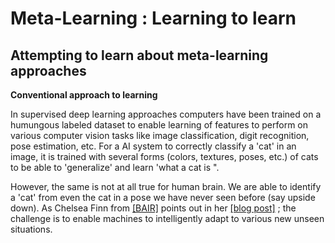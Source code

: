 # Meta-Learning : Learning to learn 

## Attempting to learn about meta-learning approaches

**Conventional approach to learning** 

In supervised deep learning approaches computers have been trained on a humungous labeled dataset to enable learning of features to perform on various computer vision tasks like image classification, digit recognition, pose estimation, etc. For a AI system to correctly classify a 'cat' in an image, it is trained with several forms (colors, textures, poses, etc.) of cats to be able to 'generalize' and learn 'what a cat is ".

However, the same is not at all true for human brain. We are able to identify a 'cat' from even the cat in a pose we have never seen before (say upside down). As Chelsea Finn from [[BAIR]](http://bair.berkeley.edu/) points out in her [[blog post]](http://bair.berkeley.edu/blog/2017/07/18/learning-to-learn/) ; the challenge is to enable machines to intelligently adapt to various new unseen situations.
